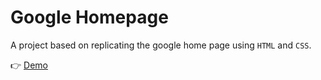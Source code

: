 # Google Homepage
A project based on replicating the google home page using ```HTML``` and ```CSS```.

:point_right: [Demo](https://spartan09.github.io/google-homepage/)
